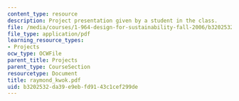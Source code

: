 ```yaml
---
content_type: resource
description: Project presentation given by a student in the class.
file: /media/courses/1-964-design-for-sustainability-fall-2006/b3202532da39e9ebfd9143c1cef299de_raymond_kwok.pdf
file_type: application/pdf
learning_resource_types:
- Projects
ocw_type: OCWFile
parent_title: Projects
parent_type: CourseSection
resourcetype: Document
title: raymond_kwok.pdf
uid: b3202532-da39-e9eb-fd91-43c1cef299de
---
```

